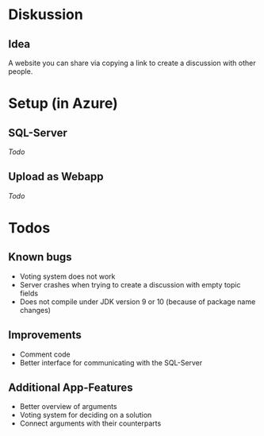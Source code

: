 # Diskussion
## Idea
A website you can share via copying a link to create a discussion with other people.

# Setup (in Azure)
## SQL-Server
*Todo*

## Upload as Webapp
*Todo*

# Todos
## Known bugs
- Voting system does not work
- Server crashes when trying to create a discussion with empty topic fields
- Does not compile under JDK version 9 or 10 (because of package name changes)

## Improvements
- Comment code
- Better interface for communicating with the SQL-Server

## Additional App-Features
- Better overview of arguments
- Voting system for deciding on a solution
- Connect arguments with their counterparts
